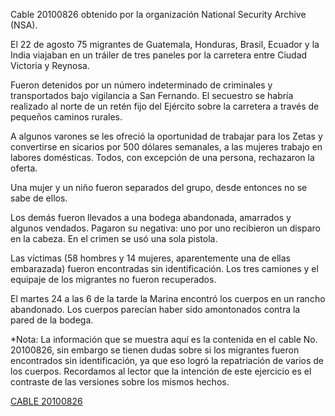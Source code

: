 <p>Cable 20100826 obtenido por la organización National Security Archive (NSA).</p> 
<p>El 22 de agosto 75 migrantes de Guatemala, Honduras, Brasil, Ecuador y la India viajaban en un tráiler de tres paneles por la carretera entre Ciudad Victoria y Reynosa.</p>
<p>Fueron detenidos por un número indeterminado de criminales y transportados bajo vigilancia a San Fernando. El secuestro se habría realizado al norte de un retén fijo del Ejército sobre la carretera a través de pequeños caminos rurales. </p>
<p>A algunos varones se les ofreció la oportunidad de trabajar para los Zetas y convertirse en sicarios por 500 dólares semanales, a las mujeres trabajo en labores domésticas. Todos, con excepción de una persona, rechazaron la oferta.</p>
<p>Una mujer y un niño fueron separados del grupo, desde entonces no se sabe de ellos.</p>
<p>Los demás fueron llevados a una bodega abandonada, amarrados y algunos vendados. Pagaron su negativa: uno por uno recibieron un disparo en la cabeza. En el crimen se usó una sola pistola.</p>
<p>Las víctimas (58 hombres y 14 mujeres, aparentemente una de ellas embarazada) fueron encontradas sin identificación. Los tres camiones y el equipaje de los migrantes no fueron recuperados.</p>
<p>El martes 24 a las 6 de la tarde la Marina encontró los cuerpos en un rancho abandonado. Los cuerpos parecían haber sido amontonados contra la pared de la bodega.</p>
<p>*Nota: La información que se muestra aquí es la contenida en el cable No. 20100826, sin embargo se tienen dudas sobre si los migrantes fueron encontrados sin identificación, ya que eso logró la repatriación de varios de los cuerpos. Recordamos al lector que la intención de este ejercicio es el contraste de las versiones sobre los mismos hechos.</p>

<p><a href="http://www2.gwu.edu/~nsarchiv/NSAEBB/NSAEBB445/docs/20100826.pdf" target="_blank">CABLE 20100826</a></p>

